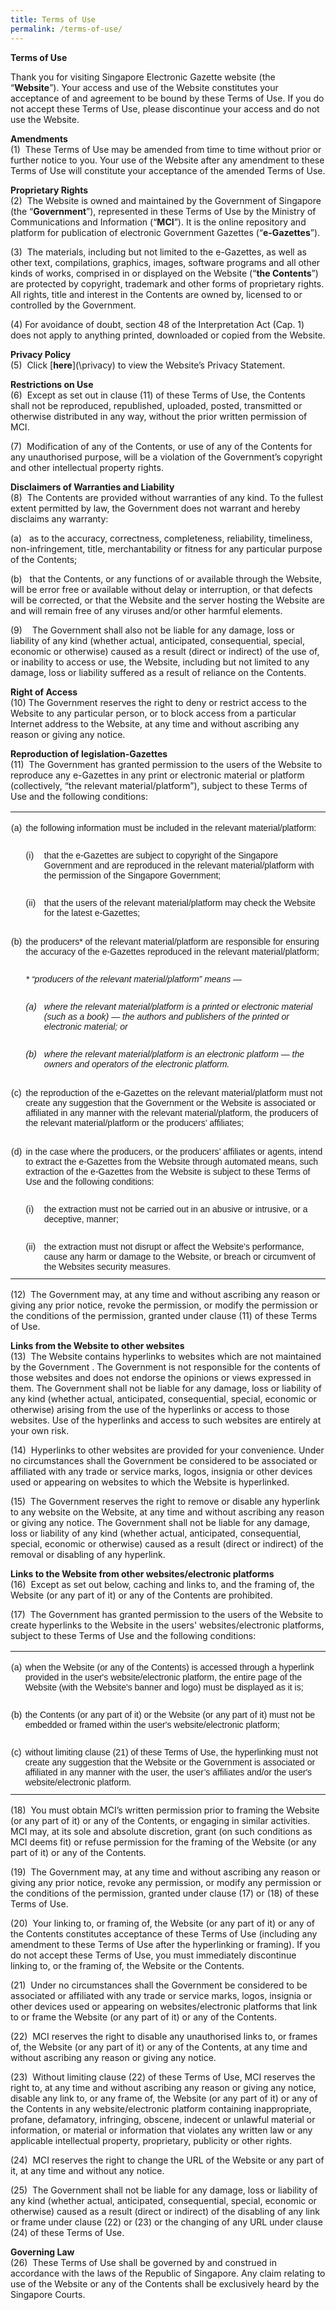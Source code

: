 ```yaml
---
title: Terms of Use
permalink: /terms-of-use/
---
```

**Terms of Use**

Thank you for visiting Singapore Electronic Gazette website&nbsp;(the “**Website**”). Your access and use of the Website constitutes your acceptance of and agreement to be bound by these Terms of Use. If you do not accept these Terms of Use, please discontinue your access and do not use the Website.  
  
**Amendments**  
(1)&nbsp; These Terms of Use may be amended from time to time without prior or further notice to you. Your use of the Website after any amendment to these Terms of Use will constitute your acceptance of the amended Terms of Use.  
  
**Proprietary Rights**  
(2)&nbsp; The Website is owned and maintained by the Government of Singapore (the “**Government**”), represented in these Terms of Use by the Ministry of Communications and Information (“**MCI**”). It is the online repository and platform for publication of electronic Government Gazettes (“**e-Gazettes**”).  
  
(3)&nbsp; The materials, including but not limited to the e-Gazettes, as well as other text, compilations, graphics, images, software programs and all other kinds of works, comprised in or displayed on the Website (“**the Contents**”) are protected by copyright, trademark and other forms of proprietary rights. All rights, title and interest in the Contents are owned by, licensed to or controlled by the Government.

(4) For avoidance of doubt, section 48 of the Interpretation Act (Cap. 1) does not apply to anything printed, downloaded or copied from the Website.  
  
**Privacy Policy**  
(5)&nbsp; Click&nbsp;[**here**](\privacy\)&nbsp;to view the Website’s Privacy Statement.  
  
**Restrictions on Use**  
(6)&nbsp; Except as set out in clause&nbsp;(11) of these Terms of Use, the Contents shall not be reproduced, republished, uploaded, posted, transmitted or otherwise distributed in any way, without the prior written permission of MCI.  
  
(7)&nbsp; Modification of any of the Contents, or use of any of the Contents for any unauthorised purpose, will be a violation of the Government’s copyright and other intellectual property rights.  
  
**Disclaimers of Warranties and Liability**  
(8)&nbsp; The Contents are provided without warranties of any kind. To the fullest extent permitted by law, the Government does not warrant and hereby disclaims any warranty:

(a)&nbsp;&nbsp; as to the accuracy, correctness, completeness, reliability, timeliness, non-infringement, title, merchantability or fitness for any particular purpose of the Contents;

(b)&nbsp;&nbsp; that the Contents, or any functions of or available through the Website, will be error free or available without delay or interruption, or that defects will be corrected, or that the Website and the server hosting the Website are and will remain free of any viruses and/or other harmful elements.

(9)&nbsp;&nbsp;&nbsp; The Government shall also not be liable for any damage, loss or liability of any kind (whether actual, anticipated, consequential, special, economic or otherwise) caused as a result (direct or indirect) of the use of, or inability to access or use, the Website, including but not limited to any damage, loss or liability suffered as a result of reliance on the Contents.  
  
**Right of Access**  
(10)&nbsp;The Government reserves the right to deny or restrict access to the Website to any particular person, or to block access from a particular Internet address to the Website, at any time and without ascribing any reason or giving any notice.  
  
**Reproduction of legislation-Gazettes**  
(11)&nbsp; The Government has granted permission to the users of the Website to reproduce any e-Gazettes in any print or electronic material or platform (collectively, “the relevant material/platform”), subject to these Terms of Use and the following conditions:

<table style="border-collapse:collapse;mso-yfti-tbllook:1184" cellpadding="0" cellspacing="0" border="0" class="MsoNormalTable"><tbody><tr style="mso-yfti-irow:0;mso-yfti-firstrow:yes"><td style="width:17.2pt;padding:.75pt .75pt .75pt .75pt" valign="top" width="23"><p style="margin-bottom:7.5pt;line-height:normal" class="MsoNormal"><span style="font-size:10.5pt;font-family:&quot;Helvetica&quot;,sans-serif;mso-fareast-font-family:
  &quot;Times New Roman&quot;;mso-font-kerning:0pt;mso-ligatures:none;mso-fareast-language:
  EN-SG">(a)</span></p></td><td style="width:434.1pt;padding:.75pt .75pt .75pt .75pt" colspan="2" width="579"><p style="margin-bottom:7.5pt;line-height:normal" class="MsoNormal"><span style="font-size:10.5pt;font-family:&quot;Helvetica&quot;,sans-serif;mso-fareast-font-family:
  &quot;Times New Roman&quot;;mso-font-kerning:0pt;mso-ligatures:none;mso-fareast-language:
  EN-SG">the following information must be included in the relevant material/platform:</span></p></td></tr><tr style="mso-yfti-irow:1"><td style="width:17.2pt;padding:.75pt .75pt .75pt .75pt" valign="top" width="23"></td><td style="width:22.55pt;padding:.75pt .75pt .75pt .75pt" valign="top" width="30"><p style="margin-bottom:7.5pt;line-height:normal" class="MsoNormal"><span style="font-size:10.5pt;font-family:&quot;Helvetica&quot;,sans-serif;mso-fareast-font-family:
  &quot;Times New Roman&quot;;mso-font-kerning:0pt;mso-ligatures:none;mso-fareast-language:
  EN-SG">(i)</span></p></td><td style="width:411.55pt;padding:.75pt .75pt .75pt .75pt" width="549"><p style="margin-bottom:7.5pt;line-height:normal" class="MsoNormal"><span style="font-size:10.5pt;font-family:&quot;Helvetica&quot;,sans-serif;mso-fareast-font-family:
  &quot;Times New Roman&quot;;mso-font-kerning:0pt;mso-ligatures:none;mso-fareast-language:
  EN-SG">that the e-Gazettes are subject to copyright of the Singapore Government and are reproduced in the relevant material/platform with the permission of the Singapore Government;</span></p></td></tr><tr style="mso-yfti-irow:2"><td style="width:17.2pt;padding:.75pt .75pt .75pt .75pt" valign="top" width="23"></td><td style="width:22.55pt;padding:.75pt .75pt .75pt .75pt" valign="top" width="30"><p style="margin-bottom:7.5pt;line-height:normal" class="MsoNormal"><span style="font-size:10.5pt;font-family:&quot;Helvetica&quot;,sans-serif;mso-fareast-font-family:
  &quot;Times New Roman&quot;;mso-font-kerning:0pt;mso-ligatures:none;mso-fareast-language:
  EN-SG">(ii)</span></p></td><td style="width:411.55pt;padding:.75pt .75pt .75pt .75pt" width="549"><p style="margin-bottom:7.5pt;line-height:normal" class="MsoNormal"><span style="font-size:10.5pt;font-family:&quot;Helvetica&quot;,sans-serif;mso-fareast-font-family:
  &quot;Times New Roman&quot;;mso-font-kerning:0pt;mso-ligatures:none;mso-fareast-language:
  EN-SG">that the users of the relevant material/platform may check the Website for the latest e-Gazettes;</span></p></td></tr><tr style="mso-yfti-irow:3"><td style="width:17.2pt;padding:.75pt .75pt .75pt .75pt" valign="top" width="23"></td><td style="width:22.55pt;padding:.75pt .75pt .75pt .75pt" width="30"></td><td style="width:411.55pt;padding:.75pt .75pt .75pt .75pt" width="549"></td></tr><tr style="mso-yfti-irow:4"><td style="width:17.2pt;padding:.75pt .75pt .75pt .75pt" valign="top" width="23"><p style="margin-bottom:7.5pt;line-height:normal" class="MsoNormal"><span style="font-size:10.5pt;font-family:&quot;Helvetica&quot;,sans-serif;mso-fareast-font-family:
  &quot;Times New Roman&quot;;mso-font-kerning:0pt;mso-ligatures:none;mso-fareast-language:
  EN-SG">(b)</span></p></td><td style="width:434.1pt;padding:.75pt .75pt .75pt .75pt" colspan="2" width="579"><p style="margin-bottom:7.5pt;line-height:normal" class="MsoNormal"><span style="font-size:10.5pt;font-family:&quot;Helvetica&quot;,sans-serif;mso-fareast-font-family:
  &quot;Times New Roman&quot;;mso-font-kerning:0pt;mso-ligatures:none;mso-fareast-language:
  EN-SG">the producers* of the relevant material/platform are responsible for ensuring the accuracy of the e-Gazettes reproduced in the relevant material/platform;</span></p></td></tr><tr style="mso-yfti-irow:5"><td style="width:17.2pt;padding:.75pt .75pt .75pt .75pt" valign="top" width="23"></td><td style="width:434.1pt;padding:.75pt .75pt .75pt .75pt" colspan="2" width="579"><p style="margin-bottom:7.5pt;line-height:normal" class="MsoNormal"><i><span style="font-size:10.5pt;font-family:&quot;Helvetica&quot;,sans-serif;mso-fareast-font-family:
  &quot;Times New Roman&quot;;mso-font-kerning:0pt;mso-ligatures:none;mso-fareast-language:
  EN-SG">* “producers of the relevant material/platform” means —</span></i><span style="font-size:10.5pt;font-family:&quot;Helvetica&quot;,sans-serif;mso-fareast-font-family:
  &quot;Times New Roman&quot;;mso-font-kerning:0pt;mso-ligatures:none;mso-fareast-language:
  EN-SG"></span></p></td></tr><tr style="mso-yfti-irow:6"><td style="width:17.2pt;padding:.75pt .75pt .75pt .75pt" valign="top" width="23"></td><td style="width:22.55pt;padding:.75pt .75pt .75pt .75pt" valign="top" width="30"><p style="margin-bottom:7.5pt;line-height:normal" class="MsoNormal"><i><span style="font-size:10.5pt;font-family:&quot;Helvetica&quot;,sans-serif;mso-fareast-font-family:
  &quot;Times New Roman&quot;;mso-font-kerning:0pt;mso-ligatures:none;mso-fareast-language:
  EN-SG">(a)</span></i><span style="font-size:10.5pt;font-family:&quot;Helvetica&quot;,sans-serif;
  mso-fareast-font-family:&quot;Times New Roman&quot;;mso-font-kerning:0pt;mso-ligatures:
  none;mso-fareast-language:EN-SG"></span></p></td><td style="width:411.55pt;padding:.75pt .75pt .75pt .75pt" width="549"><p style="margin-bottom:7.5pt;line-height:normal" class="MsoNormal"><i><span style="font-size:10.5pt;font-family:&quot;Helvetica&quot;,sans-serif;mso-fareast-font-family:
  &quot;Times New Roman&quot;;mso-font-kerning:0pt;mso-ligatures:none;mso-fareast-language:
  EN-SG">where the relevant material/platform is a printed or electronic material (such as a book) — the authors and publishers of the printed or electronic material; or</span></i><span style="font-size:10.5pt;font-family:
  &quot;Helvetica&quot;,sans-serif;mso-fareast-font-family:&quot;Times New Roman&quot;;mso-font-kerning:
  0pt;mso-ligatures:none;mso-fareast-language:EN-SG"></span></p></td></tr><tr style="mso-yfti-irow:7"><td style="width:17.2pt;padding:.75pt .75pt .75pt .75pt" valign="top" width="23"></td><td style="width:22.55pt;padding:.75pt .75pt .75pt .75pt" valign="top" width="30"><p style="margin-bottom:7.5pt;line-height:normal" class="MsoNormal"><i><span style="font-size:10.5pt;font-family:&quot;Helvetica&quot;,sans-serif;mso-fareast-font-family:
  &quot;Times New Roman&quot;;mso-font-kerning:0pt;mso-ligatures:none;mso-fareast-language:
  EN-SG">(b)</span></i><span style="font-size:10.5pt;font-family:&quot;Helvetica&quot;,sans-serif;
  mso-fareast-font-family:&quot;Times New Roman&quot;;mso-font-kerning:0pt;mso-ligatures:
  none;mso-fareast-language:EN-SG"></span></p></td><td style="width:411.55pt;padding:.75pt .75pt .75pt .75pt" width="549"><p style="margin-bottom:7.5pt;line-height:normal" class="MsoNormal"><i><span style="font-size:10.5pt;font-family:&quot;Helvetica&quot;,sans-serif;mso-fareast-font-family:
  &quot;Times New Roman&quot;;mso-font-kerning:0pt;mso-ligatures:none;mso-fareast-language:
  EN-SG">where the relevant material/platform is an electronic platform — the owners and operators of the electronic platform.</span></i><span style="font-size:10.5pt;font-family:&quot;Helvetica&quot;,sans-serif;mso-fareast-font-family:
  &quot;Times New Roman&quot;;mso-font-kerning:0pt;mso-ligatures:none;mso-fareast-language:
  EN-SG"></span></p></td></tr><tr style="mso-yfti-irow:8"><td style="width:17.2pt;padding:.75pt .75pt .75pt .75pt" valign="top" width="23"></td><td style="width:22.55pt;padding:.75pt .75pt .75pt .75pt" width="30"></td><td style="width:411.55pt;padding:.75pt .75pt .75pt .75pt" width="549"></td></tr><tr style="mso-yfti-irow:9"><td style="width:17.2pt;padding:.75pt .75pt .75pt .75pt" valign="top" width="23"><p style="margin-bottom:7.5pt;line-height:normal" class="MsoNormal"><span style="font-size:10.5pt;font-family:&quot;Helvetica&quot;,sans-serif;mso-fareast-font-family:
  &quot;Times New Roman&quot;;mso-font-kerning:0pt;mso-ligatures:none;mso-fareast-language:
  EN-SG">(c)</span></p></td><td style="width:434.1pt;padding:.75pt .75pt .75pt .75pt" colspan="2" width="579"><p style="margin-bottom:7.5pt;line-height:normal" class="MsoNormal"><span style="font-size:10.5pt;font-family:&quot;Helvetica&quot;,sans-serif;mso-fareast-font-family:
  &quot;Times New Roman&quot;;mso-font-kerning:0pt;mso-ligatures:none;mso-fareast-language:
  EN-SG">the reproduction of the e-Gazettes on the relevant material/platform must not create any suggestion that the Government or the Website is associated or affiliated in any manner with the relevant material/platform, the producers of the relevant material/platform or the producers’ affiliates;</span></p></td></tr><tr style="mso-yfti-irow:10"><td style="width:17.2pt;padding:.75pt .75pt .75pt .75pt" valign="top" width="23"></td><td style="width:22.55pt;padding:.75pt .75pt .75pt .75pt" width="30"></td><td style="width:411.55pt;padding:.75pt .75pt .75pt .75pt" width="549"></td></tr><tr style="mso-yfti-irow:11"><td style="width:17.2pt;padding:.75pt .75pt .75pt .75pt" valign="top" width="23"><p style="margin-bottom:7.5pt;line-height:normal" class="MsoNormal"><span style="font-size:10.5pt;font-family:&quot;Helvetica&quot;,sans-serif;mso-fareast-font-family:
  &quot;Times New Roman&quot;;mso-font-kerning:0pt;mso-ligatures:none;mso-fareast-language:
  EN-SG">(d)</span></p></td><td style="width:434.1pt;padding:.75pt .75pt .75pt .75pt" colspan="2" width="579"><p style="margin-bottom:7.5pt;line-height:normal" class="MsoNormal"><span style="font-size:10.5pt;font-family:&quot;Helvetica&quot;,sans-serif;mso-fareast-font-family:
  &quot;Times New Roman&quot;;mso-font-kerning:0pt;mso-ligatures:none;mso-fareast-language:
  EN-SG">in the case where the producers, or the producers’ affiliates or agents, intend to extract the e-Gazettes from the Website through automated means, such extraction of the e-Gazettes from the Website is subject to these Terms of Use and the following conditions:</span></p></td></tr><tr style="mso-yfti-irow:12"><td style="width:17.2pt;padding:.75pt .75pt .75pt .75pt" valign="top" width="23"></td><td style="width:22.55pt;padding:.75pt .75pt .75pt .75pt" valign="top" width="30"><p style="margin-bottom:7.5pt;line-height:normal" class="MsoNormal"><span style="font-size:10.5pt;font-family:&quot;Helvetica&quot;,sans-serif;mso-fareast-font-family:
  &quot;Times New Roman&quot;;mso-font-kerning:0pt;mso-ligatures:none;mso-fareast-language:
  EN-SG">(i)</span></p></td><td style="width:411.55pt;padding:.75pt .75pt .75pt .75pt" width="549"><p style="margin-bottom:7.5pt;line-height:normal" class="MsoNormal"><span style="font-size:10.5pt;font-family:&quot;Helvetica&quot;,sans-serif;mso-fareast-font-family:
  &quot;Times New Roman&quot;;mso-font-kerning:0pt;mso-ligatures:none;mso-fareast-language:
  EN-SG">the extraction must not be carried out in an abusive or intrusive, or a deceptive, manner;</span></p></td></tr><tr style="mso-yfti-irow:13;mso-yfti-lastrow:yes"><td style="width:17.2pt;padding:.75pt .75pt .75pt .75pt" valign="top" width="23"></td><td style="width:22.55pt;padding:.75pt .75pt .75pt .75pt" valign="top" width="30"><p style="margin-bottom:7.5pt;line-height:normal" class="MsoNormal"><span style="font-size:10.5pt;font-family:&quot;Helvetica&quot;,sans-serif;mso-fareast-font-family:
  &quot;Times New Roman&quot;;mso-font-kerning:0pt;mso-ligatures:none;mso-fareast-language:
  EN-SG">(ii)</span></p></td><td style="width:411.55pt;padding:.75pt .75pt .75pt .75pt" width="549"><p style="margin-bottom:7.5pt;line-height:normal" class="MsoNormal"><span style="font-size:10.5pt;font-family:&quot;Helvetica&quot;,sans-serif;mso-fareast-font-family:
  &quot;Times New Roman&quot;;mso-font-kerning:0pt;mso-ligatures:none;mso-fareast-language:
  EN-SG">the extraction must not disrupt or affect the Website’s performance, cause any harm or damage to the Website, or breach or circumvent of the Websites security measures.</span></p></td></tr></tbody></table>

(12)&nbsp; The Government may, at any time and without ascribing any reason or giving any prior notice, revoke the permission, or modify the permission or the conditions of the permission, granted under clause (11) of these Terms of Use.  
  
**Links from the Website to other websites**  
(13)&nbsp; The Website contains hyperlinks to websites which are not maintained by the Government . The Government is not responsible for the contents of those websites and does not endorse the opinions or views expressed in them. The Government shall not be liable for any damage, loss or liability of any kind (whether actual, anticipated, consequential, special, economic or otherwise) arising from the use of the hyperlinks or access to those websites. Use of the hyperlinks and access to such websites are entirely at your own risk.  
  
(14)&nbsp; Hyperlinks to other websites are provided for your convenience. Under no circumstances shall the Government be considered to be associated or affiliated with any trade or service marks, logos, insignia or other devices used or appearing on websites to which the Website is hyperlinked.  
  
(15)&nbsp; The Government reserves the right to remove or disable any hyperlink to any website on the Website, at any time and without ascribing any reason or giving any notice. The Government shall not be liable for any damage, loss or liability of any kind (whether actual, anticipated, consequential, special, economic or otherwise) caused as a result (direct or indirect) of the removal or disabling of any hyperlink.  
  
**Links to the Website from other websites/electronic platforms**  
(16)&nbsp; Except as set out below, caching and links to, and the framing of, the Website (or any part of it) or any of the Contents are prohibited.  
  
(17)&nbsp; The Government has granted permission to the users of the Website to create hyperlinks to the Website in the users' websites/electronic platforms, subject to these Terms of Use and the following conditions:

<table style="border-collapse:collapse;mso-yfti-tbllook:1184" cellpadding="0" cellspacing="0" border="0" class="MsoNormalTable"><tbody><tr style="mso-yfti-irow:0;mso-yfti-firstrow:yes;height:25.5pt"><td style="width:22.2pt;padding:.75pt .75pt .75pt .75pt;
  height:25.5pt" valign="top" width="30"><p style="margin-bottom:7.5pt;line-height:normal" class="MsoNormal"><span style="font-size:10.5pt;font-family:&quot;Helvetica&quot;,sans-serif;mso-fareast-font-family:
  &quot;Times New Roman&quot;;mso-font-kerning:0pt;mso-ligatures:none;mso-fareast-language:
  EN-SG">(a)</span></p></td><td style="width:1065.8pt;padding:.75pt .75pt .75pt .75pt;
  height:25.5pt" width="1421"><p style="margin-bottom:7.5pt;line-height:normal" class="MsoNormal"><span style="font-size:10.5pt;font-family:&quot;Helvetica&quot;,sans-serif;mso-fareast-font-family:
  &quot;Times New Roman&quot;;mso-font-kerning:0pt;mso-ligatures:none;mso-fareast-language:
  EN-SG">when the Website (or any of the Contents) is accessed through a hyperlink provided in the user's website/electronic platform, the entire page of the Website (with the Website's banner and logo) must be displayed as it is;</span></p></td></tr><tr style="mso-yfti-irow:1;height:12.0pt"><td style="width:22.2pt;padding:.75pt .75pt .75pt .75pt;
  height:12.0pt" valign="top" width="30"><p style="margin-bottom:7.5pt;line-height:normal" class="MsoNormal"><span style="font-size:10.5pt;font-family:&quot;Helvetica&quot;,sans-serif;mso-fareast-font-family:
  &quot;Times New Roman&quot;;mso-font-kerning:0pt;mso-ligatures:none;mso-fareast-language:
  EN-SG">(b)</span></p></td><td style="width:1065.8pt;padding:.75pt .75pt .75pt .75pt;
  height:12.0pt" width="1421"><p style="margin-bottom:7.5pt;line-height:normal" class="MsoNormal"><span style="font-size:10.5pt;font-family:&quot;Helvetica&quot;,sans-serif;mso-fareast-font-family:
  &quot;Times New Roman&quot;;mso-font-kerning:0pt;mso-ligatures:none;mso-fareast-language:
  EN-SG">the Contents (or any part of it) or the Website (or any part of it) must not be embedded or framed within the user's website/electronic platform;</span></p></td></tr><tr style="mso-yfti-irow:2;mso-yfti-lastrow:yes;height:12.0pt"><td style="width:22.2pt;padding:.75pt .75pt .75pt .75pt;
  height:12.0pt" valign="top" width="30"><p style="margin-bottom:7.5pt;line-height:normal" class="MsoNormal"><span style="font-size:10.5pt;font-family:&quot;Helvetica&quot;,sans-serif;mso-fareast-font-family:
  &quot;Times New Roman&quot;;mso-font-kerning:0pt;mso-ligatures:none;mso-fareast-language:
  EN-SG">(c)</span></p></td><td style="width:1065.8pt;padding:.75pt .75pt .75pt .75pt;
  height:12.0pt" width="1421"><p style="margin-bottom:7.5pt;line-height:normal" class="MsoNormal"><span style="font-size:10.5pt;font-family:&quot;Helvetica&quot;,sans-serif;mso-fareast-font-family:
  &quot;Times New Roman&quot;;mso-font-kerning:0pt;mso-ligatures:none;mso-fareast-language:
  EN-SG">without limiting clause (21) of these Terms of Use, the hyperlinking must not create any suggestion that the Website or the Government is associated or affiliated in any manner with the user, the user’s affiliates and/or the user's website/electronic platform.</span></p></td></tr></tbody></table>

(18)&nbsp; You must obtain MCI’s written permission prior to framing the Website (or any part of it) or any of the Contents, or engaging in similar activities. MCI may, at its sole and absolute discretion, grant (on such conditions as MCI deems fit) or refuse permission for the framing of the Website (or any part of it) or any of the Contents.  
  
(19)&nbsp; The Government may, at any time and without ascribing any reason or giving any prior notice, revoke any permission, or modify any permission or the conditions of the permission, granted under clause (17) or (18) of these Terms of Use.  
  
(20)&nbsp; Your linking to, or framing of, the Website (or any part of it) or any of the Contents constitutes acceptance of these Terms of Use (including any amendment to these Terms of Use after the hyperlinking or framing). If you do not accept these Terms of Use, you must immediately discontinue linking to, or the framing of, the Website or the Contents.  
  
(21)&nbsp; Under no circumstances shall the Government be considered to be associated or affiliated with any trade or service marks, logos, insignia or other devices used or appearing on websites/electronic platforms that link to or frame the Website (or any part of it) or any of the Contents.  
  
(22)&nbsp; MCI reserves the right to disable any unauthorised links to, or frames of, the Website (or any part of it) or any of the Contents, at any time and without ascribing any reason or giving any notice.  
  
(23)&nbsp; Without limiting clause (22) of these Terms of Use, MCI reserves the right to, at any time and without ascribing any reason or giving any notice, disable any link to, or any frame of, the Website (or any part of it) or any of the Contents in any website/electronic platform containing inappropriate, profane, defamatory, infringing, obscene, indecent or unlawful material or information, or material or information that violates any written law or any applicable intellectual property, proprietary, publicity or other rights.  
  
(24)&nbsp; MCI reserves the right to change the URL of the Website or any part of it, at any time and without any notice.  
  
(25)&nbsp; The Government shall not be liable for any damage, loss or liability of any kind (whether actual, anticipated, consequential, special, economic or otherwise) caused as a result (direct or indirect) of the disabling of any link or frame under clause (22) or (23) or the changing of any URL under clause (24) of these Terms of Use.  
  
**Governing Law**  
(26)&nbsp; These Terms of Use shall be governed by and construed in accordance with the laws of the Republic of Singapore. Any claim relating to use of the Website or any of the Contents shall be exclusively heard by the Singapore Courts.